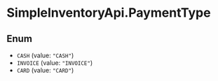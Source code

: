 # SimpleInventoryApi.PaymentType

## Enum

* `CASH` (value: `"CASH"`)
* `INVOICE` (value: `"INVOICE"`)
* `CARD` (value: `"CARD"`)
